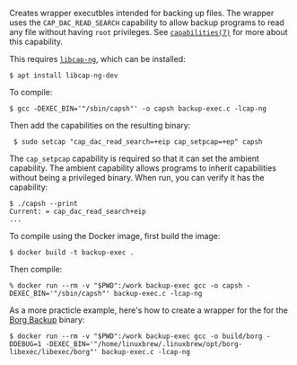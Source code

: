 Creates wrapper executbles intended for backing up files. The wrapper uses the `CAP_DAC_READ_SEARCH` capability to allow backup programs to read any file without having `root` privileges. See [`capabilities(7)`](https://man7.org/linux/man-pages/man7/capabilities.7.html) for more about this capability.

This requires [`libcap-ng`](https://github.com/stevegrubb/libcap-ng), which can be installed:

    $ apt install libcap-ng-dev

To compile:

    $ gcc -DEXEC_BIN='"/sbin/capsh"' -o capsh backup-exec.c -lcap-ng
 
 Then add the capabilities on the resulting binary:
 
     $ sudo setcap "cap_dac_read_search=+eip cap_setpcap=+ep" capsh

The `cap_setpcap` capability is required so that it can set the ambient capability. The ambient capability allows programs to inherit capabilities without being a privileged binary. When run, you can verify it has the capability:

    $ ./capsh --print
    Current: = cap_dac_read_search+eip
    ...

To compile using the Docker image, first build the image:

    $ docker build -t backup-exec .

Then compile:

    % docker run --rm -v "$PWD":/work backup-exec gcc -o capsh -DEXEC_BIN='"/sbin/capsh"' backup-exec.c -lcap-ng

As a more practicle example, here's how to create a wrapper for the for the [Borg Backup](https://www.borgbackup.org) binary:

    $ docker run --rm -v "$PWD":/work backup-exec gcc -o build/borg -DDEBUG=1 -DEXEC_BIN='"/home/linuxbrew/.linuxbrew/opt/borg-libexec/libexec/borg"' backup-exec.c -lcap-ng
